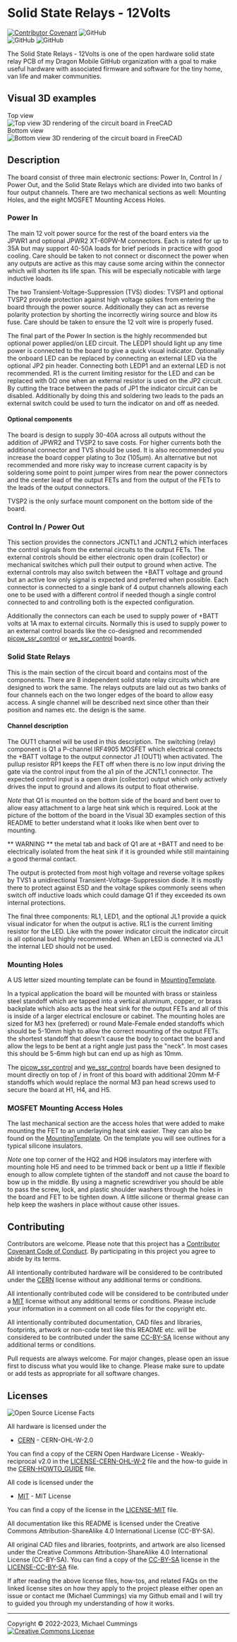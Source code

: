 # Solid State Relays - 12Volts
[![Contributor Covenant](https://img.shields.io/badge/Contributor%20Covenant-v2.0%20adopted-ff69b4.svg)](CODE_OF_CONDUCT.md)
![GitHub](https://img.shields.io/static/v1?label=license&message=CERN-OHL-W-2.0%20%2F%20MIT%20%2F%20CC-BY-SA-4.0&color=orange)<br/>
![GitHub](https://img.shields.io/github/issues/dragon-mobile/solid_state_relays_12v)
![GitHub](https://img.shields.io/github/last-commit/dragon-mobile/solid_state_relays_12v)<br/>

The Solid State Relays - 12Volts is one of the open hardware solid state relay
PCB of my Dragon Mobile GitHub organization with a goal to make
useful hardware with associated firmware and software for the tiny home, van
life and maker communities.

## Visual 3D examples

Top view<br/>
![Top view 3D rendering of the circuit board in FreeCAD](docs/solid_state_relays_12v.png "Circuit board top view")<br/>
Bottom view<br/>
![Bottom view 3D rendering of the circuit board in FreeCAD](docs/solid_state_relays_12v_back.png "Circuit board bottom view")<br/>

## Description

The board consist of three main electronic sections: Power In,
Control In / Power Out,
and the Solid State Relays which are divided into two banks of four output
channels.
There are two mechanical sections as well: Mounting Holes, and the
eight MOSFET Mounting Access Holes.

### Power In

The main 12 volt power source for the rest of the board enters via the
JPWR1 and optional JPWR2 XT-60PW-M connectors. Each is rated for up to 35A but
may support 40-50A loads for brief periods in practice with good cooling.
Care should be taken to not connect or disconnect the power when any outputs
are active as this may cause some arcing within the connector which will
shorten its life span. This will be especially noticable with large inductive
loads.

The two Transient-Voltage-Suppression (TVS) diodes: TVSP1 and optional TVSP2
provide protection against high voltage spikes from entering the board through
the power source. Additionally they can act as reverse polarity protection by
shorting the incorrectly wiring source and blow its fuse. Care should be taken
to ensure the 12 volt wire is properly fused.

The final part of the Power In section is the highly recommended but optional
power applied/on LED circuit. The LEDP1 should light up any time power is
connected to the board to give a quick visual indicator. Optionally the onboard
LED can be replaced by connecting an external LED via the optional JP2 pin
header. Connecting both LEDP1 and an external LED is not recommended. R1 is the
current limiting resistor for the LED and can be replaced with 0Ω one when
an external resistor is used on the JP2 circuit.
By cutting the trace between the pads of JP1 the indicator circuit can be
disabled. Additionally by doing this and soldering two leads to the pads an
external switch could be used to turn the indicator on and off as needed.

#### Optional components

The board is design to supply 30-40A across all outputs without the addition
of JPWR2 and TVSP2 to save costs. For higher currents both the additional
connector and TVS should be used. It is also recommended you increase the
board copper plating to 3oz (105μm). An alternative but not recommended and
more risky way to increase current capacity is by soldering some point to point
jumper wires from near the power connectors and the center lead of the output
FETs and from the output of the FETs to the leads of the output connectors.

TVSP2 is the only surface mount component on the bottom side of the board.

### Control In / Power Out

This section provides the connectors JCNTL1 and JCNTL2 which interfaces the
control signals from the external circuits to the output FETs.
The external controls should be either electronic open drain (collector) or
mechanical switches which pull their output to ground when active.
The external controls may also switch between the +BATT voltage and ground but
an active low only signal is expected and preferred when possible.
Each connector is connected to a single bank of 4 output channels allowing each
one to be used with a different control if needed though a single control
connected to and controlling both is the expected configuration.

Additionally the connectors can each be used to supply power of +BATT volts at
1A max to external circuits.
Normally this is used to supply power to an external control boards like the
co-designed and recommended [picow_ssr_control] or [we_ssr_control] boards.

### Solid State Relays

This is the main section of the circuit board and contains most of the
components. There are 8 independent solid state relay circuits which are
designed to work the same. The relays outputs are laid out as two banks of
four channels each on the two longer edges of the board to allow easy access.
A single channel will be described next since other than their position and
names etc. the design is the same.

#### Channel description

The OUT1 channel will be used in this description. The switching (relay)
component is Q1 a P-channel IRF4905 MOSFET which electrical connects the +BATT
voltage to the output connector J1 (OUT1) when activated. The pullup resistor
RP1 keeps the FET off when there is no low input driving the gate via the
control input from the a1 pin of the JCNTL1 connector. The expected control
input is a open drain (collector) output which only actively drives the input
to ground and allows its output to float otherwise.

*Note* that Q1 is mounted on the bottom side of the board and bent over to
allow easy attachment to a large heat sink which is required. Look at the
picture of the bottom of the board in the Visual 3D examples section of this
README to better understand what it looks like when bent over to mounting.

** WARNING ** the metal tab and back of Q1 are at +BATT and need to be
electrically isolated from the heat sink if it is grounded while still
maintaining a good thermal contact.

The output is protected from most high voltage and reverse voltage spikes by
TVS1 a unidirectional Transient-Voltage-Suppression diode. It is mostly there
to protect against ESD and the voltage spikes commonly seens when switch off
inductive loads which could damage Q1 if they exceeded its own internal
protections.

The final three components: RL1, LED1, and the optional JL1 provide a quick
visual indicator for when the output is active. RL1 is the current limiting
resistor for the LED. Like with the power indicator circuit the indicator
circuit is all optional but highly recommended. When an LED is connected via
JL1 the internal LED should not be used.

### Mounting Holes

A US letter sized mounting template can be found in [MountingTemplate].

In a typical application the board will be mounted with brass or stainless
steel standoff which are tapped into a vertical aluminum, copper, or brass
backplate which also acts as the heat sink for the output FETs and all of
this is inside of a larger electrical enclosure or cabinet.
The mounting holes are sized for M3 hex (preferred) or round Male-Female ended
standoffs which should be 5-10mm high to allow the correct mounting of the
output FETs. the shortest standoff that doesn't cause the body to contact the
board and allow the legs to be bent at a right angle just pass the "neck".
In most cases this should be 5-6mm high but can end up as high as 10mm.

The [picow_ssr_control] and [we_ssr_control] boards have been designed to mount
directly on top of / in front of this board with additional 20mm M-F standoffs
which would replace the normal M3 pan head screws used to secure the board at
H1, H4, and H5.

### MOSFET Mounting Access Holes

The last mechanical section are the access holes that were added to make
mounting the FET to an underlaying heat sink easier. They can also be found
on the [MountingTemplate]. On the template you will see outlines for a
typical silicone insulators.

*Note* one top corner of the HQ2 and HQ6 insulators may interfere with mounting
hole H5 and need to be trimmed back or bent up a little if flexible enough to
allow complete tighten of the standoff and not cause the board to bow up in the
middle. By using a magnetic screwdriver you should be able to pass the screw,
lock, and plastic shoulder washers through the holes in the board and FET to be
tighten down.
A little silicone or thermal grease can help keep the washers in place without
cause other issues.

## Contributing

Contributors are welcome.
Please note that this project has a [Contributor Covenant Code of Conduct].
By participating in this project you agree to abide by its terms.

All intentionally contributed hardware will be considered to be contributed
under the [CERN] license without any additional terms or conditions.

All intentionally contributed code will be considered to be contributed
under a [MIT] license without any additional terms or conditions.
Please include your information in a comment on all code files for the copyright
etc.

All intentionally contributed documentation, CAD files and libraries, footprints,
artwork or non-code text like this README etc. will be considered to be
contributed under the same [CC-BY-SA] license without any additional terms or
conditions.

Pull requests are always welcome. For major changes, please open an issue first
to discuss what you would like to change.
Please make sure to update or add tests as appropriate for all software changes.

## Licenses

![Open Source License Facts](docs/oshw_facts.svg "Open Source License Facts")<br/>

All hardware is licensed under the

  * [CERN] - CERN-OHL-W-2.0
  
You can find a copy of the CERN Open Hardware License - Weakly-reciprocal v2.0
in the [LICENSE-CERN-OHL-W-2] file and the how-to guide in the
[CERN-HOWTO_GUIDE] file.

All code is licensed under the

  * [MIT] - MIT License

You can find a copy of the license in the [LICENSE-MIT] file.

All documentation like this README is licensed under the Creative Commons
Attribution-ShareAlike 4.0 International License (CC-BY-SA).

All original CAD files and libraries, footprints, and artwork are also licensed
under the
Creative Commons Attribution-ShareAlike 4.0 International License (CC-BY-SA).
You can find a copy of the [CC-BY-SA] license in the [LICENSE-CC-BY-SA] file.

If after reading the above license files, how-tos, and related FAQs on the
linked license sites on how they apply to the project please either open an
issue or contact me (Michael Cummings) via my Github email and I will try
to guided you through my understanding of how it works.

[CC-BY-SA]: http://creativecommons.org/licenses/by-sa/4.0/
[CERN]: https://ohwr.org/project/cernohl/wikis/Documents/CERN-OHL-version-2
[CERN-HOWTO_GUIDE]: docs/cern_ohl_w_v2_howto.pdf
[Contributor Covenant Code of Conduct]: CODE_OF_CONDUCT.md 
[LICENSE-CC-BY-SA]: LICENSE-CC-BY-SA
[LICENSE-CERN-OHL-W-2]: CERN-OHL-W-2
[LICENSE-MIT]: LICENSE-MIT
[MIT]: https://opensource.org/licenses/MIT
[MountingTemplate]: docs/MountingTemplate.pdf
[picow_ssr_control]: https://github.com/dragon-mobile/picow_ssr_control
[we_ssr_control]: https://github.com/dragon-mobile/we_ssr_control


<hr>
Copyright &copy; 2022-2023, Michael Cummings<br/>
<a rel="license" href="http://creativecommons.org/licenses/by-sa/4.0/">
<img alt="Creative Commons License" style="border-width:0" src="https://i.creativecommons.org/l/by-sa/4.0/88x31.png" />
</a>
